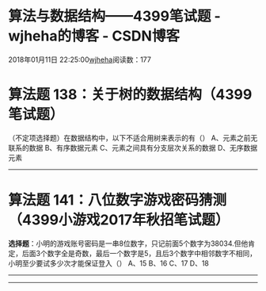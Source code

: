 # 算法与数据结构——4399笔试题 - wjheha的博客 - CSDN博客
2018年01月11日 22:25:00[wjheha](https://me.csdn.net/wjheha)阅读数：177
# 算法题 138：关于树的数据结构（4399笔试题）
（不定项选择题）在数据结构中，以下不适合用树来表示的有（） 
A、元素之前无联系的数据 
B、有序数据元素 
C、元素之间具有分支层次关系的数据 
D、无序数据元素
****************************************************************************************************************************************
# 算法题 141：八位数字游戏密码猜测（4399小游戏2017年秋招笔试题）
**选择题**：小明的游戏账号密码是一串8位数字，只记前面5个数字为38034.但他肯定，后面3个数字全是奇数，最后一个数字是5，且后3个数字中相邻数字不相同，小明至少要试多少次才能保证登入（） 
A、15 
B、16 
C、17 
D、18
****************************************************************************************************************************************
****************************************************************************************************************************************
